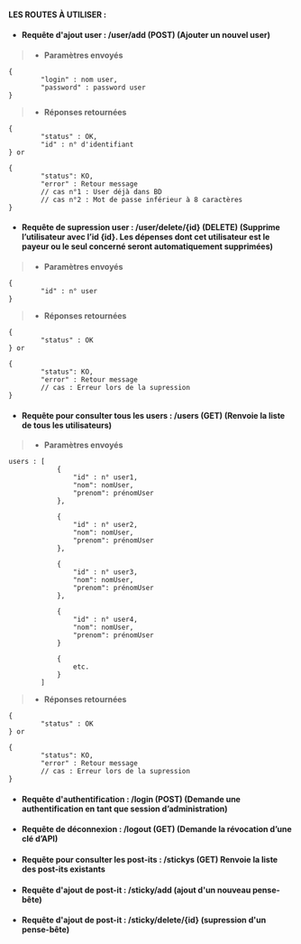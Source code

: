 #### LES ROUTES À UTILISER :



* #### Requête d'ajout user :  /user/add (POST) (Ajouter un nouvel user)

>*  **Paramètres envoyés**

```
{
        "login" : nom user,
        "password" : password user
}
```

>* **Réponses retournées**    

```
{
        "status" : OK,
        "id" : n° d'identifiant
} or

{
        "status": KO,
        "error" : Retour message
        // cas n°1 : User déjà dans BD
        // cas n°2 : Mot de passe inférieur à 8 caractères
}
```



* #### Requête de supression user :  /user/delete/{id} (DELETE) (Supprime l’utilisateur avec l’id {id}. Les dépenses dont cet utilisateur est le payeur ou le seul concerné seront automatiquement supprimées)

>*  **Paramètres envoyés**

```
{
        "id" : n° user
}
```

>* **Réponses retournées**    

```
{
        "status" : OK
} or

{
        "status": KO,
        "error" : Retour message
        // cas : Erreur lors de la supression
}
```



* #### Requête pour consulter tous les users :  /users (GET) (Renvoie la liste de tous les utilisateurs)

>*  **Paramètres envoyés**
```
users : [ 
            {
                "id" : n° user1,
                "nom": nomUser,
                "prenom": prénomUser
            },
            
            {
                "id" : n° user2,
                "nom": nomUser,
                "prenom": prénomUser
            },
            
            {
                "id" : n° user3,
                "nom": nomUser,
                "prenom": prénomUser
            },
            
            {
                "id" : n° user4,
                "nom": nomUser,
                "prenom": prénomUser
            }  
            
            {
                etc.
            }  
        ]
```



>* **Réponses retournées**    

```
{
        "status" : OK
} or

{
        "status": KO,
        "error" : Retour message
        // cas : Erreur lors de la supression
}
```

* #### Requête d'authentification :  /login (POST) (Demande une authentification en tant que session d’administration)
* #### Requête de déconnexion :   /logout (GET) (Demande la révocation d’une clé d’API)
* #### Requête pour consulter les post-its :  /stickys (GET) Renvoie la liste des post-its existants
* #### Requête d'ajout de post-it :  /sticky/add (ajout d'un nouveau pense-bête)
* #### Requête d'ajout de post-it :  /sticky/delete/{id} (supression d'un pense-bête)
